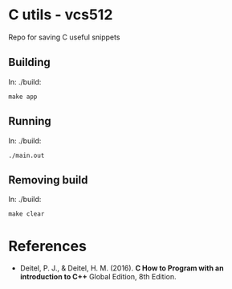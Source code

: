# C utils - vcs512
Repo for saving C useful snippets

## Building
In: ./build:
  
    make app

## Running
In: ./build:
  
    ./main.out

## Removing build
In: ./build:
  
    make clear


# References
- Deitel, P. J., & Deitel, H. M. (2016). **C How to Program with an introduction to C++** Global Edition, 8th Edition.